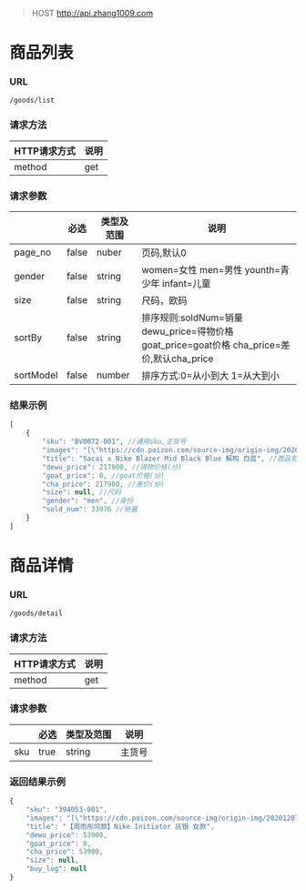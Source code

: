 > HOST http://api.zhang1009.com


商品列表
======================
### URL

`/goods/list`

### 请求方法
| HTTP请求方式 | 说明 |
| ----- | ----- |
| method | get | 

### 请求参数
|    | 必选 | 类型及范围 | 说明 |
| ----- | ----- | ------- | ---------- |
| page_no | false | nuber | 页码,默认0 |
| gender | false | string | women=女性 men=男性 younth=青少年 infant=儿童 |
| size | false | string | 尺码，欧码 |
| sortBy | false | string | 排序规则:soldNum=销量 dewu_price=得物价格 goat_price=goat价格 cha_price=差价,默认cha_price |
| sortModel | false | number | 排序方式:0=从小到大 1=从大到小 |

### 结果示例
```   js
[
    {
        "sku": "BV0072-001", //通用sku,主货号
        "images": "[\"https://cdn.poizon.com/source-img/origin-img/20201205/0156207812a54a1e9a464f4185ce38db.jpg\"]", //商品主图
        "title": "Sacai x Nike Blazer Mid Black Blue 解构 白蓝", //商品名
        "dewu_price": 217900, //得物价格(分)
        "goat_price": 0, //goat价格(分)
        "cha_price": 217900, //差价(分)
        "size": null, //尺码
        "gender": "men", //身份
        "sold_num": 33976 //销量
    }
]
```


商品详情
======================
### URL

`/goods/detail`

### 请求方法
| HTTP请求方式 | 说明 |
| ----- | ----- |
| method | get | 

### 请求参数
|    | 必选 | 类型及范围 | 说明 |
| ----- | ----- | ------- | ---------- |
| sku | true | string | 主货号 |

### 返回结果示例
```   js
{
    "sku": "394053-001",
    "images": "[\"https://cdn.poizon.com/source-img/origin-img/20201207/aaf94b73977f4c3fbd4aabe5ca912da1.jpg\"]",
    "title": "【周雨彤同款】Nike Initiator 灰银 女款",
    "dewu_price": 53900,
    "goat_price": 0,
    "cha_price": 53900,
    "size": null,
    "buy_log": null
}
```
